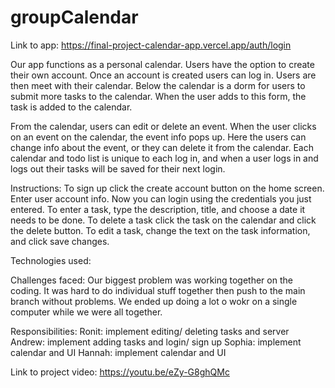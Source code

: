 # groupCalendar

Link to app: https://final-project-calendar-app.vercel.app/auth/login


Our app functions as a personal calendar. Users have the option to create their own account. Once an account is created users can log in. Users are then meet with their calendar. Below the calendar is a dorm for users to submit more tasks to the calendar. When the user adds to this form, the task is added to the calendar.

From the calendar, users can edit or delete an event. When the user clicks on an event on the calendar, the event info pops up. Here the users can change info about the event, or they can delete it from the calendar. Each calendar and todo list is unique to each log in, and when a user logs in and logs out their tasks will be saved for their next login.

Instructions: 
To sign up click the create account button on the home screen. Enter user account info. Now you can login using the credentials you just entered.
To enter a task, type the description, title, and choose a date it needs to be done.
To delete a task click the task on the calendar and click the delete button.
To edit a task, change the text on the task information, and click save changes.

Technologies used: 

Challenges faced:
Our biggest problem was working together on the coding. It was hard to do individual stuff together then push to the main branch without problems. We ended up doing a lot o wokr on a single computer while we were all together. 

Responsibilities:
Ronit: implement editing/ deleting tasks and server
Andrew: implement adding tasks and login/ sign up
Sophia: implement calendar and UI
Hannah: implement calendar and UI

Link to project video: https://youtu.be/eZy-G8ghQMc
